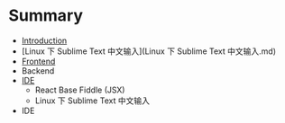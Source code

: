 # Summary

* [Introduction](README.md)
* [Linux 下 Sublime Text 中文输入](Linux 下 Sublime Text 中文输入.md)
* [Frontend](Frontend)
* Backend
* [IDE](IDE)
   * React Base Fiddle (JSX)
   * Linux 下 Sublime Text 中文输入
* IDE

